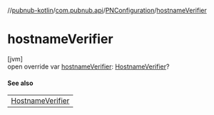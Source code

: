 //[pubnub-kotlin](../../../index.md)/[com.pubnub.api](../index.md)/[PNConfiguration](index.md)/[hostnameVerifier](hostname-verifier.md)

# hostnameVerifier

[jvm]\
open override var [hostnameVerifier](hostname-verifier.md): [HostnameVerifier](https://docs.oracle.com/javase/8/docs/api/javax/net/ssl/HostnameVerifier.html)?

#### See also

| |
|---|
| [HostnameVerifier](https://docs.oracle.com/javase/8/docs/api/javax/net/ssl/HostnameVerifier.html) |
